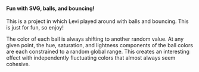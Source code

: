 #### Fun with SVG, balls, and bouncing!

This is a project in which Levi played around with balls and bouncing. This is just for fun, so enjoy!

The color of each ball is always shifting to another random value. At any given point, the hue, saturation, and
lightness components of the ball colors are each constrained to a random global range. This creates an interesting
effect with independently fluctuating colors that almost always seem cohesive.


[main-url]: http://levi.codes/metabounce
[codepen-url]: http://codepen.io/levisl176/pen/lqmAE